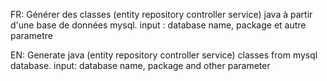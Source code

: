 FR:
Générer des classes (entity repository controller service) java à partir d'une base de données mysql.
input : database name, package et autre parametre

EN:
Generate java (entity repository controller service) classes from mysql database.
input: database name, package and other parameter
